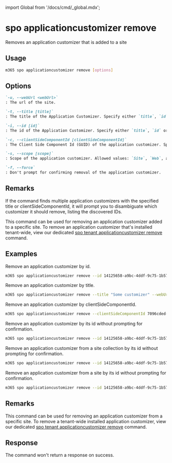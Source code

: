 <!-- DISCLAIMER: All secrets, passwords, and sensitive values in this document are examples only and not real credentials. -->
import Global from '/docs/cmd/_global.mdx';

# spo applicationcustomizer remove

Removes an application customizer that is added to a site

## Usage

```sh
m365 spo applicationcustomizer remove [options]
```

## Options

```md definition-list
`-u, --webUrl <webUrl>`
: The url of the site.

`-t, --title [title]`
: The title of the Application Customizer. Specify either `title`, `id` or `clientSideComponentId`.

`-i, --id [id]`
: The id of the Application Customizer. Specify either `title`, `id` or `clientSideComponentId`.

`-c, --clientSideComponentId [clientSideComponentId]`
: The Client Side Component Id (GUID) of the application customizer. Specify either `title`, `id` or `clientSideComponentId`.

`-s, --scope [scope]`
: Scope of the application customizer. Allowed values: `Site`, `Web`, and `All`. Defaults to `All`.

`-f, --force`
: Don't prompt for confirming removal of the application customizer.
```

<Global />

## Remarks

If the command finds multiple application customizers with the specified title or clientSideComponentId, it will prompt you to disambiguate which customizer it should remove, listing the discovered IDs.

This command can be used for removing an application customizer added to a specific site. To remove an application customizer that's installed tenant-wide, view our dedicated [spo tenant applicationcustomizer remove](../tenant/tenant-applicationcustomizer-remove.mdx) command.

## Examples

Remove an application customizer by id.

```sh
m365 spo applicationcustomizer remove --id 14125658-a9bc-4ddf-9c75-1b5767c9a337 --webUrl https://contoso.sharepoint.com/sites/sales
```

Remove an application customizer by title.

```sh
m365 spo applicationcustomizer remove --title "Some customizer" --webUrl https://contoso.sharepoint.com/sites/sales
```

Remove an application customizer by clientSideComponentId.

```sh
m365 spo applicationcustomizer remove --clientSideComponentId 7096cded-b83d-4eab-96f0-df477ed7c0bc --webUrl https://contoso.sharepoint.com/sites/sales
```

Remove an application customizer by its id without prompting for confirmation.

```sh
m365 spo applicationcustomizer remove --id 14125658-a9bc-4ddf-9c75-1b5767c9a337 --webUrl https://contoso.sharepoint.com/sites/sales --force
```

Remove an application customizer from a site collection by its id without prompting for confirmation.

```sh
m365 spo applicationcustomizer remove --id 14125658-a9bc-4ddf-9c75-1b5767c9a337 --webUrl https://contoso.sharepoint.com/sites/sales --force --scope Site
```

Remove an application customizer from a site by its id without prompting for confirmation.

```sh
m365 spo applicationcustomizer remove --id 14125658-a9bc-4ddf-9c75-1b5767c9a337 --webUrl https://contoso.sharepoint.com/sites/sales --force --scope Web
```

## Remarks

This command can be used for removing an application customizer from a specific site. To remove a tenant-wide installed application customizer, view our dedicated [spo tenant applicationcustomizer remove](../tenant/tenant-applicationcustomizer-remove.mdx) command.

## Response

The command won't return a response on success.
